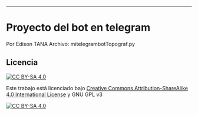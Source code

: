 
---

# Proyecto del bot en telegram

Por Edison TANA
Archivo: mitelegrambotTopograf.py

## Licencia

[![CC BY-SA 4.0][cc-by-sa-shield]][cc-by-sa]

Este trabajo está licenciado bajo
[Creative Commons Attribution-ShareAlike 4.0 International License][cc-by-sa] y GNU GPL v3

[![CC BY-SA 4.0][cc-by-sa-image]][cc-by-sa]

[cc-by-sa]: http://creativecommons.org/licenses/by-sa/4.0/
[cc-by-sa-image]: https://licensebuttons.net/l/by-sa/4.0/88x31.png
[cc-by-sa-shield]: https://img.shields.io/badge/License-CC%20BY--SA%204.0-lightgrey.svg